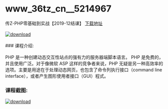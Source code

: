 # www_36tz_cn__5214967
传Z-PHP零基础到实战【2019-12结课】
[下载地址](http://www.36tz.cn/article/5214967 "下载地址")
<br/></br>[![download](http://36tz.cn/muke_img/2020_08_1-58-300x196.png "下载地址")](http://www.36tz.cn/article/5214967 "下载地址")
<br/></br>### 课程介绍:<br/></br>PHP 是一种创建动态交互性站点的强有力的服务器端脚本语言。
PHP 是免费的，并且使用广泛。对于像微软 ASP 这样的竞争者来说，PHP 无疑是另一种高效率的选项。主要是用途在于处理动态网页，也包含了命令列执行接口（command line interface），或者产生图形使用者接口（GUI）程式。

### 课程截图:
[![download](http://36tz.cn/muke_img/2020_08_2-55.png "下载地址")](http://www.36tz.cn/article/5214967 "下载地址")
